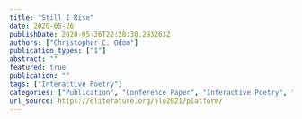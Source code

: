 ```yaml
---
title: "Still I Rise"
date: 2020-05-26
publishDate: 2020-05-26T22:28:30.293263Z
authors: ["Christopher C. Odom"]
publication_types: ["1"]
abstract: ""
featured: true
publication: ""
tags: ["Interactive Poetry"]
categories: ["Publication", "Conference Paper", "Interactive Poetry", "Remix"]
url_source: https://eliterature.org/elo2021/platform/
---
```

